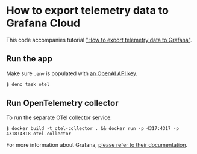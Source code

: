 # How to export telemetry data to Grafana Cloud

This code accompanies tutorial
["How to export telemetry data to Grafana"](http://docs.deno.com/examples/grafana_tutorial).

## Run the app

Make sure `.env` is populated with
[an OpenAI API key](https://platform.openai.com/api-keys).

```bash
$ deno task otel
```

## Run OpenTelemetry collector

To run the separate OTel collector service:

```
$ docker build -t otel-collector . && docker run -p 4317:4317 -p 4318:4318 otel-collector
```

For more information about Grafana,
[please refer to their documentation](https://grafana.com/docs/grafana-cloud/monitor-applications/application-observability/collector/).
